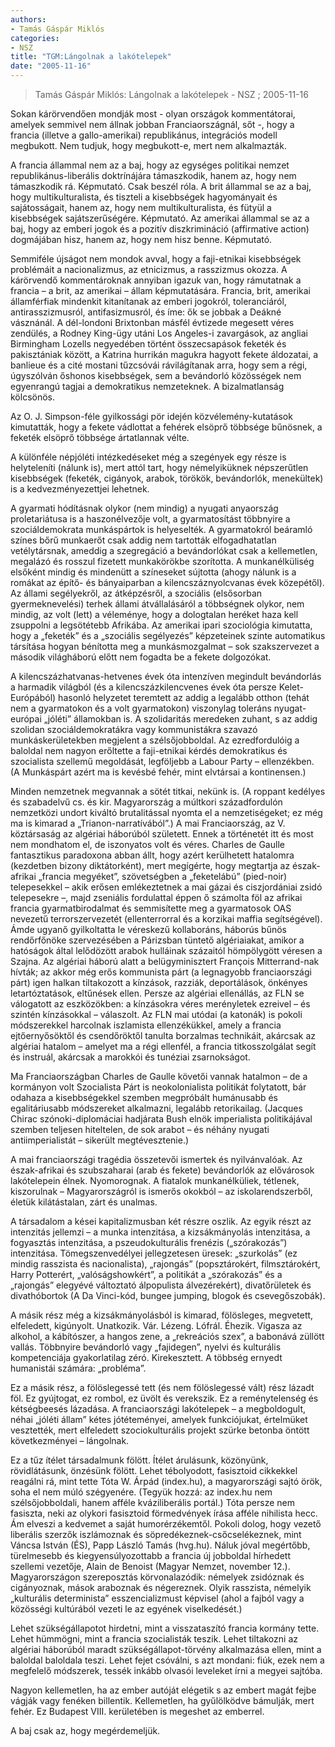 ```yaml
---
authors: 
- Tamás Gáspár Miklós
categories: 
- NSZ
title: "TGM:Lángolnak a lakótelepek"
date: "2005-11-16"
---
```

> Tamás Gáspár Miklós: Lángolnak a lakótelepek - NSZ ; 2005-11-16

Sokan kárörvendően mondják most - olyan országok kommentátorai, amelyek semmivel nem állnak jobban Franciaországnál, sőt -, hogy a francia (illetve a gallo-amerikai) republikánus, integrációs modell megbukott. Nem tudjuk, hogy megbukott-e, mert nem alkalmazták.

A francia állammal nem az a baj, hogy az egységes politikai nemzet republikánus-liberális doktrínájára támaszkodik, hanem az, hogy nem támaszkodik rá. Képmutató. Csak beszél róla. A brit állammal se az a baj, hogy multikulturalista, és tiszteli a kisebbségek hagyományait és sajátosságait, hanem az, hogy nem multikulturalista, és fütyül a kisebbségek sajátszerűségére. Képmutató. Az amerikai állammal se az a baj, hogy az emberi jogok és a pozitív diszkrimináció (affirmative action) dogmájában hisz, hanem az, hogy nem hisz benne. Képmutató.

Semmiféle újságot nem mondok avval, hogy a faji-etnikai kisebbségek problémáit a nacionalizmus, az etnicizmus, a rasszizmus okozza. A kárörvendő kommentároknak annyiban igazuk van, hogy rámutatnak a francia – a brit, az amerikai – állam képmutatására. Francia, brit, amerikai államférfiak mindenkit kitanítanak az emberi jogokról, toleranciáról, antirasszizmusról, antifasizmusról, és íme: ők se jobbak a Deákné vásznánál. A dél-londoni Brixtonban másfél évtizede megesett véres zendülés, a Rodney King-ügy utáni Los Angeles-i zavargások, az angliai Birmingham Lozells negyedében történt összecsapások feketék és pakisztániak között, a Katrina hurrikán magukra hagyott fekete áldozatai, a banlieue és a cité mostani tűzcsóvái rávilágítanak arra, hogy sem a régi, úgyszólván őshonos kisebbségek, sem a bevándorló közösségek nem egyenrangú tagjai a demokratikus nemzeteknek. A bizalmatlanság kölcsönös.

Az O. J. Simpson-féle gyilkossági pör idején közvélemény-kutatások kimutatták, hogy a fekete vádlottat a fehérek elsöprő többsége bűnösnek, a feketék elsöprő többsége ártatlannak vélte.

A különféle népjóléti intézkedéseket még a szegények egy része is helyteleníti (nálunk is), mert attól tart, hogy némelyiküknek népszerűtlen kisebbségek (feketék, cigányok, arabok, törökök, bevándorlók, menekültek) is a kedvezményezettjei lehetnek.

A gyarmati hódításnak olykor (nem mindig) a nyugati anyaország proletariátusa is a haszonélvezője volt, a gyarmatosítást többnyire a szociáldemokrata munkáspártok is helyeselték. A gyarmatokról beáramló színes bőrű munkaerőt csak addig nem tartották elfogadhatatlan vetélytársnak, ameddig a szegregáció a bevándorlókat csak a kellemetlen, megalázó és rosszul fizetett munkakörökbe szorította. A munkanélküliség elsőként mindig és mindenütt a színeseket sújtotta (ahogy nálunk is a romákat az építő- és bányaiparban a kilencszáznyolcvanas évek közepétől). Az állami segélyekről, az átképzésről, a szociális (elsősorban gyermeknevelési) terhek állami átvállalásáról a többségnek olykor, nem mindig, az volt (lett) a véleménye, hogy a dologtalan heréket haza kell zsuppolni a legsötétebb Afrikába. Az amerikai ipari szociológia kimutatta, hogy a „feketék” és a „szociális segélyezés” képzeteinek szinte automatikus társítása hogyan bénította meg a munkásmozgalmat – sok szakszervezet a második világháború előtt nem fogadta be a fekete dolgozókat.

A kilencszázhatvanas-hetvenes évek óta intenzíven megindult bevándorlás a harmadik világból (és a kilencszázkilencvenes évek óta persze Kelet-Európából) hasonló helyzetet teremtett az addig a legalább otthon (tehát nem a gyarmatokon és a volt gyarmatokon) viszonylag toleráns nyugat-európai „jóléti” államokban is. A szolidaritás meredeken zuhant, s az addig szolidan szociáldemokratákra vagy kommunistákra szavazó munkáskerületekben megjelent a szélsőjobboldal. Az ezredfordulóig a baloldal nem nagyon erőltette a faji-etnikai kérdés demokratikus és szocialista szellemű megoldását, legföljebb a Labour Party – ellenzékben. (A Munkáspárt azért ma is kevésbé fehér, mint elvtársai a kontinensen.)

Minden nemzetnek megvannak a sötét titkai, nekünk is. (A roppant kedélyes és szabadelvű cs. és kir. Magyarország a múltkori századfordulón nemzetközi undort kiváltó brutalitással nyomta el a nemzetiségeket; ez még ma is kimarad a „Trianon-narratívából”.) A mai Franciaország, az V. köztársaság az algériai háborúból született. Ennek a történetét itt és most nem mondhatom el, de iszonyatos volt és véres. Charles de Gaulle fantasztikus paradoxona abban állt, hogy azért kerülhetett hatalomra (kezdetben bizony diktátorként), mert megígérte, hogy megtartja az észak-afrikai „francia megyéket”, szövetségben a „feketelábú” (pied-noir) telepesekkel – akik erősen emlékeztetnek a mai gázai és ciszjordániai zsidó telepesekre –, majd zseniális fordulattal éppen ő számolta föl az afrikai francia gyarmatbirodalmat és semmisítette meg a gyarmatosok OAS nevezetű terrorszervezetét (ellenterrorral és a korzikai maffia segítségével). Ámde ugyanő gyilkoltatta le véreskezű kollaboráns, háborús bűnös rendőrfőnöke szervezésében a Párizsban tüntető algériaiakat, amikor a hatóságok által lelődözött arabok hulláinak százaitól hömpölygött véresen a Szajna. Az algériai háború alatt a belügyminisztert François Mitterrand-nak hívták; az akkor még erős kommunista párt (a legnagyobb franciaországi párt) igen halkan tiltakozott a kínzások, razziák, deportálások, önkényes letartóztatások, eltűnések ellen. Persze az algériai ellenállás, az FLN se válogatott az eszközökben: a kínzásokra véres merényletek ezreivel – és szintén kínzásokkal – válaszolt. Az FLN mai utódai (a katonák) is pokoli módszerekkel harcolnak iszlamista ellenzékükkel, amely a francia ejtőernyősöktől és csendőröktől tanulta borzalmas technikáit, akárcsak az algériai hatalom – amelyet ma a régi ellenfél, a francia titkosszolgálat segít és instruál, akárcsak a marokkói és tunéziai zsarnokságot.

Ma Franciaországban Charles de Gaulle követői vannak hatalmon – de a kormányon volt Szocialista Párt is neokolonialista politikát folytatott, bár odahaza a kisebbségekkel szemben megpróbált humánusabb és egalitáriusabb módszereket alkalmazni, legalább retorikailag. (Jacques Chirac szónoki-diplomáciai hadjárata Bush elnök imperialista politikájával szemben teljesen hiteltelen, de sok arabot – és néhány nyugati antiimperialistát – sikerült megtévesztenie.)

A mai franciaországi tragédia összetevői ismertek és nyilvánvalóak. Az észak-afrikai és szubszaharai (arab és fekete) bevándorlók az elővárosok lakótelepein élnek. Nyomorognak. A fiatalok munkanélküliek, tétlenek, kiszorulnak – Magyarországról is ismerős okokból – az iskolarendszerből, életük kilátástalan, zárt és unalmas.

A társadalom a kései kapitalizmusban két részre oszlik. Az egyik részt az intenzitás jellemzi – a munka intenzitása, a kizsákmányolás intenzitása, a fogyasztás intenzitása, a pszeudokulturális frenézis („szórakozás”) intenzitása. Tömegszenvedélyei jellegzetesen üresek: „szurkolás” (ez mindig rasszista és nacionalista), „rajongás” (popsztárokért, filmsztárokért, Harry Potterért, „valóságshowkért”, a politikát a „szórakozás” és a „rajongás” elegyévé változtató álpopulista álvezérekért), divatőrületek és divathóbortok (A Da Vinci-kód, bungee jumping, blogok és csevegőszobák).

A másik rész még a kizsákmányolásból is kimarad, fölösleges, megvetett, elfeledett, kigúnyolt. Unatkozik. Vár. Lézeng. Lófrál. Éhezik. Vigasza az alkohol, a kábítószer, a hangos zene, a „rekreációs szex”, a babonává züllött vallás. Többnyire bevándorló vagy „fajidegen”, nyelvi és kulturális kompetenciája gyakorlatilag zéró. Kirekesztett. A többség ernyedt humanistái számára: „probléma”.

Ez a másik rész, a fölöslegessé tett (és nem fölöslegessé vált) rész lázadt föl. Ez gyújtogat, ez rombol, ez üvölt és verekszik. Ez a reménytelenség és kétségbeesés lázadása. A franciaországi lakótelepek – a megboldogult, néhai „jóléti állam” kétes jótéteményei, amelyek funkciójukat, értelmüket vesztették, mert elfeledett szociokulturális projekt szürke betonba öntött következményei – lángolnak.

Ez a tűz ítélet társadalmunk fölött. Ítélet árulásunk, közönyünk, rövidlátásunk, önzésünk fölött. Lehet tébolyodott, fasisztoid cikkekkel reagálni rá, mint tette Tóta W. Árpád (index.hu), a magyarországi sajtó örök, soha el nem múló szégyenére. (Tegyük hozzá: az index.hu nem szélsőjobboldali, hanem afféle kváziliberális portál.) Tóta persze nem fasiszta, neki az olykori fasisztoid förmedvények írása afféle nihilista hecc. Ám elveszi a kedvemet a saját humorérzékemtől. Pokoli dolog, hogy vezető liberális szerzők iszlámoznak és söpredékeznek-csőcselékeznek, mint Váncsa István (ÉS), Papp László Tamás (hvg.hu). Náluk jóval megértőbb, türelmesebb és kiegyensúlyozottabb a francia új jobboldal hírhedett szellemi vezetője, Alain de Benoist (Magyar Nemzet, november 12.). Magyarországon szereposztás körvonalazódik: némelyek zsidóznak és cigányoznak, mások araboznak és négereznek. Olyik rasszista, némelyik „kulturális determinista” esszencializmust képvisel (ahol a fajból vagy a közösségi kultúrából vezeti le az egyének viselkedését.)

Lehet szükségállapotot hirdetni, mint a visszataszító francia kormány tette. Lehet hümmögni, mint a francia szocialisták teszik. Lehet tiltakozni az algériai háborúból maradt szükségállapot-törvény alkalmazása ellen, mint a baloldal baloldala teszi. Lehet fejet csóválni, s azt mondani: fiúk, ezek nem a megfelelő módszerek, tessék inkább olvasói leveleket írni a megyei sajtóba.

Nagyon kellemetlen, ha az ember autóját elégetik s az embert magát fejbe vágják vagy fenéken billentik. Kellemetlen, ha gyűlölködve bámulják, mert fehér. Ez Budapest VIII. kerületében is megeshet az emberrel.

A baj csak az, hogy megérdemeljük.

